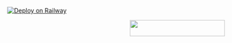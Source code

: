 [![Deploy on Railway](https://railway.app/button.svg)](https://railway.app/new/template?template=https%3A%2F%2Fgithub.com%2Fdon1900%2FAlexa%2Ftree%2Fmain)

<p align="right"><a href="https://heroku.com/deploy?template=https://github.com/don1900/AlexaBot"> <img src="https://img.shields.io/badge/Deploy%20To%20Heroku-black?style=for-the-badge&logo=heroku" width="220" height="38.45"/></a></p>
